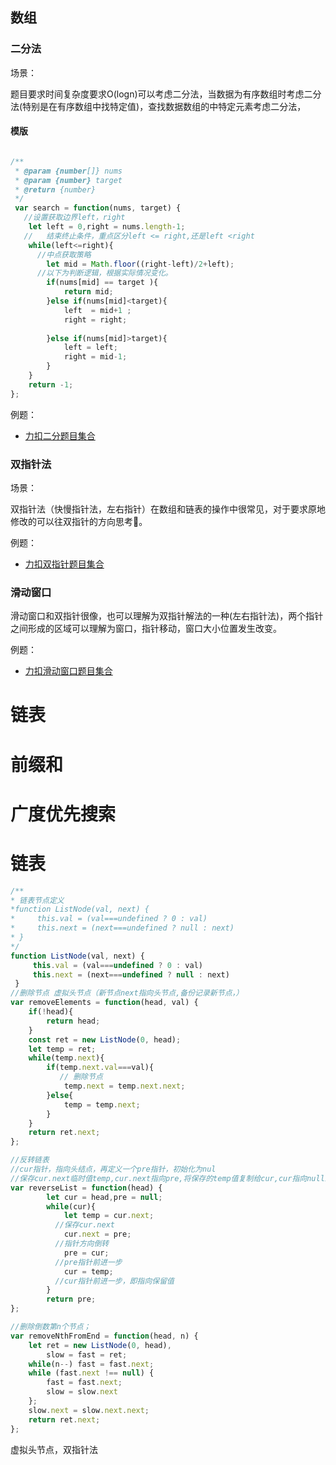 ## 数组

### 二分法

场景：

题目要求时间复杂度要求O(logn)可以考虑二分法，当数据为有序数组时考虑二分法(特别是在有序数组中找特定值)，查找数据数组的中特定元素考虑二分法，

#### 模版

```javascript

/**
 * @param {number[]} nums
 * @param {number} target
 * @return {number}
 */
 var search = function(nums, target) {
   //设置获取边界left，right
    let left = 0,right = nums.length-1;
   //	结束终止条件，重点区分left <= right,还是left <right
    while(left<=right){
      //中点获取策略
        let mid = Math.floor((right-left)/2+left);
      //以下为判断逻辑，根据实际情况变化。
        if(nums[mid] == target ){
            return mid;
        }else if(nums[mid]<target){
            left  = mid+1 ;
            right = right;
            
        }else if(nums[mid]>target){
            left = left;
            right = mid-1;
        }
    }
    return -1;
};

```



例题：

- [力扣二分题目集合](https://leetcode.cn/tag/binary-search/problemset/)



### 双指针法

场景：

双指针法（快慢指针法，左右指针）在数组和链表的操作中很常见，对于要求原地修改的可以往双指针的方向思考🤔。



例题：

- [力扣双指针题目集合](https://leetcode.cn/tag/two-pointers/problemset/)





### 滑动窗口



滑动窗口和双指针很像，也可以理解为双指针解法的一种(左右指针法)，两个指针之间形成的区域可以理解为窗口，指针移动，窗口大小位置发生改变。

例题：

- [力扣滑动窗口题目集合](https://leetcode.cn/tag/sliding-window/problemset/)



# 链表









# 前缀和





















# 广度优先搜索











# 链表

```js
/**
* 链表节点定义
*function ListNode(val, next) {
*     this.val = (val===undefined ? 0 : val)
*     this.next = (next===undefined ? null : next)
* }
*/
function ListNode(val, next) {
     this.val = (val===undefined ? 0 : val)
     this.next = (next===undefined ? null : next)
 }
//删除节点 虚拟头节点（新节点next指向头节点,备份记录新节点，）
var removeElements = function(head, val) {
    if(!head){
        return head;
    }
    const ret = new ListNode(0, head);
    let temp = ret;
    while(temp.next){
        if(temp.next.val===val){
           // 删除节点
            temp.next = temp.next.next;
        }else{
            temp = temp.next;
        }
    }
    return ret.next;
};

//反转链表
//cur指针，指向头结点，再定义一个pre指针，初始化为nul 
//保存cur.next临时值temp,cur.next指向pre,将保存的temp值复制给cur,cur指向null结束，pre为新的头节点
var reverseList = function(head) {
        let cur = head,pre = null;
        while(cur){
            let temp = cur.next;
          //保存cur.next
            cur.next = pre;
          //指针方向倒转
            pre = cur;
          //pre指针前进一步
            cur = temp;
          //cur指针前进一步，即指向保留值
        }
        return pre;
};

//删除倒数第n个节点；
var removeNthFromEnd = function(head, n) {
    let ret = new ListNode(0, head),
        slow = fast = ret;
    while(n--) fast = fast.next;
    while (fast.next !== null) {
        fast = fast.next; 
        slow = slow.next
    };
    slow.next = slow.next.next;
    return ret.next;
};

```



虚拟头节点，双指针法






